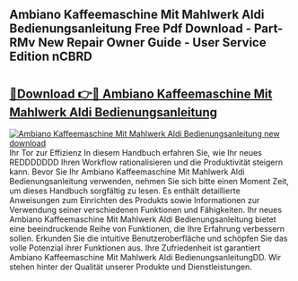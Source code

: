 ## Ambiano Kaffeemaschine Mit Mahlwerk Aldi Bedienungsanleitung Free Pdf Download - Part-RMv New Repair Owner Guide - User Service Edition nCBRD

# <h2><a href="http://df2oev.blite.top/?on=Ambiano+Kaffeemaschine+Mit+Mahlwerk+Aldi+Bedienungsanleitung">🔗Download 👉🔴 Ambiano Kaffeemaschine Mit Mahlwerk Aldi Bedienungsanleitung</a></h2>

[![Ambiano Kaffeemaschine Mit Mahlwerk Aldi Bedienungsanleitung new download](https://i.imgur.com/lujVjoI.png)](http://df2oev.blite.top/?on=Ambiano+Kaffeemaschine+Mit+Mahlwerk+Aldi+Bedienungsanleitung)
Ihr Tor zur Effizienz In diesem Handbuch erfahren Sie, wie Ihr neues REDDDDDDD Ihren Workflow rationalisieren und die Produktivität steigern kann. Bevor Sie Ihr Ambiano Kaffeemaschine Mit Mahlwerk Aldi Bedienungsanleitung verwenden, nehmen Sie sich bitte einen Moment Zeit, um dieses Handbuch sorgfältig zu lesen. Es enthält detaillierte Anweisungen zum Einrichten des Produkts sowie Informationen zur Verwendung seiner verschiedenen Funktionen und Fähigkeiten. Ihr neues Ambiano Kaffeemaschine Mit Mahlwerk Aldi Bedienungsanleitung bietet eine beeindruckende Reihe von Funktionen, die Ihre Erfahrung verbessern sollen. Erkunden Sie die intuitive Benutzeroberfläche und schöpfen Sie das volle Potenzial ihrer Funktionen aus. Ihre Zufriedenheit ist garantiert Ambiano Kaffeemaschine Mit Mahlwerk Aldi BedienungsanleitungDD. Wir stehen hinter der Qualität unserer Produkte und Dienstleistungen.
